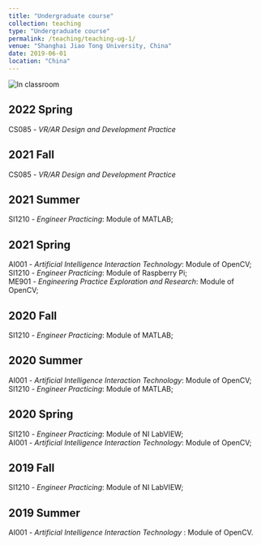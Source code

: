 ```yaml
---
title: "Undergraduate course"
collection: teaching
type: "Undergraduate course"
permalink: /teaching/teaching-ug-1/
venue: "Shanghai Jiao Tong University, China"
date: 2019-06-01
location: "China"
---
```


![In classroom](/images/teaching.jpg)

## 2022 Spring
CS085 - *VR/AR Design and Development Practice* 

## 2021 Fall
CS085 - *VR/AR Design and Development Practice*
## 2021 Summer
SI1210 - *Engineer Practicing*: Module of MATLAB;
## 2021 Spring
AI001 - *Artificial Intelligence Interaction Technology*: Module of OpenCV;<br>
SI1210 - *Engineer Practicing*: Module of Raspberry Pi;<br>
ME901 - *Engineering Practice Exploration and Research*: Module of OpenCV;


## 2020 Fall
SI1210 - *Engineer Practicing*: Module of MATLAB;
## 2020 Summer
AI001 - *Artificial Intelligence Interaction Technology*: Module of OpenCV;<br>
SI1210 - *Engineer Practicing*: Module of MATLAB;
## 2020 Spring
SI1210 - *Engineer Practicing*: Module of NI LabVIEW;<br>
AI001 - *Artificial Intelligence Interaction Technology*: Module of OpenCV;

## 2019 Fall 
SI1210 - *Engineer Practicing*: Module of NI LabVIEW;
## 2019 Summer
AI001 - *Artificial Intelligence Interaction Technology* : Module of OpenCV.



